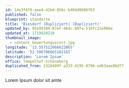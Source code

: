 ```yaml
---
id: 14e3f0f8-aee4-41bd-858c-b404d0606f83
published: false
blueprint: standorte
title: 'Biesdorf (Dupliziert) (Dupliziert)'
updated_by: 95e99389-87ef-46dc-89fe-516fc22e966e
updated_at: 1719928218
thumbnail_image:
  - content_bewertungvorort.jpg
longitude: '13.557512066623865'
latitude: '52.506706665102165'
description: 'Lorem Ipsum'
office: Tempelhof-Schöneberg
duplicated_from: 1310409f-a333-4195-8796-ed63eae88d77
---
```

Lorem Ipsum dolor sit amte